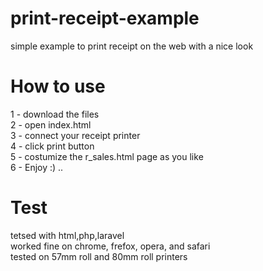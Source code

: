 # print-receipt-example
simple example to print receipt on the web with a nice look

# How to use
1 - download the files <br />
2 - open index.html <br />
3 - connect your receipt printer <br />
4 - click print button <br />
5 - costumize the r_sales.html page as you like<br />
6 - Enjoy :) ..<br />

# Test
tetsed with html,php,laravel <br />
worked fine on chrome, frefox, opera, and safari <br />
tested on 57mm roll and 80mm roll printers <br />
